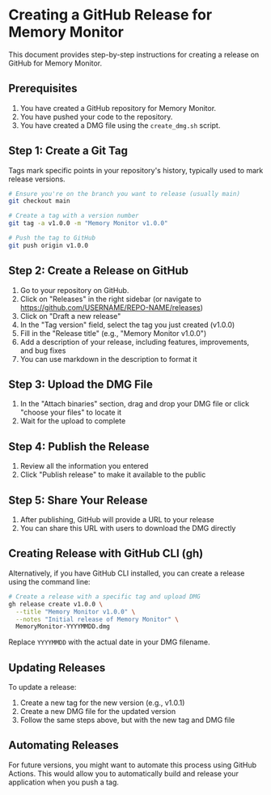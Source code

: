 # Creating a GitHub Release for Memory Monitor

This document provides step-by-step instructions for creating a release on GitHub for Memory Monitor.

## Prerequisites

1. You have created a GitHub repository for Memory Monitor.
2. You have pushed your code to the repository.
3. You have created a DMG file using the `create_dmg.sh` script.

## Step 1: Create a Git Tag

Tags mark specific points in your repository's history, typically used to mark release versions.

```bash
# Ensure you're on the branch you want to release (usually main)
git checkout main

# Create a tag with a version number
git tag -a v1.0.0 -m "Memory Monitor v1.0.0"

# Push the tag to GitHub
git push origin v1.0.0
```

## Step 2: Create a Release on GitHub

1. Go to your repository on GitHub.
2. Click on "Releases" in the right sidebar (or navigate to https://github.com/USERNAME/REPO-NAME/releases)
3. Click on "Draft a new release"
4. In the "Tag version" field, select the tag you just created (v1.0.0)
5. Fill in the "Release title" (e.g., "Memory Monitor v1.0.0")
6. Add a description of your release, including features, improvements, and bug fixes
7. You can use markdown in the description to format it

## Step 3: Upload the DMG File

1. In the "Attach binaries" section, drag and drop your DMG file or click "choose your files" to locate it
2. Wait for the upload to complete

## Step 4: Publish the Release

1. Review all the information you entered
2. Click "Publish release" to make it available to the public

## Step 5: Share Your Release

1. After publishing, GitHub will provide a URL to your release
2. You can share this URL with users to download the DMG directly

## Creating Release with GitHub CLI (gh)

Alternatively, if you have GitHub CLI installed, you can create a release using the command line:

```bash
# Create a release with a specific tag and upload DMG
gh release create v1.0.0 \
  --title "Memory Monitor v1.0.0" \
  --notes "Initial release of Memory Monitor" \
  MemoryMonitor-YYYYMMDD.dmg
```

Replace `YYYYMMDD` with the actual date in your DMG filename.

## Updating Releases

To update a release:

1. Create a new tag for the new version (e.g., v1.0.1)
2. Create a new DMG file for the updated version
3. Follow the same steps above, but with the new tag and DMG file

## Automating Releases

For future versions, you might want to automate this process using GitHub Actions. This would allow you to automatically build and release your application when you push a tag. 